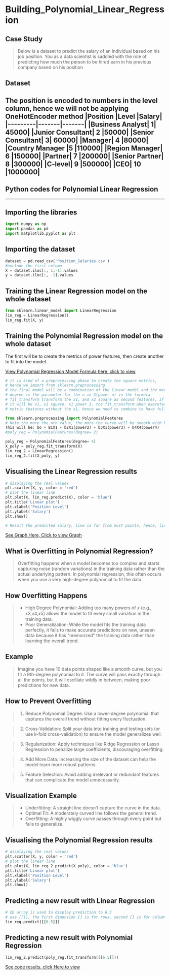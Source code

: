 # Building_Polynomial_Linear_Regression
## Case Study
>Below is a dataset to predict the salary of an individual based on his job position. You as a data scientist is saddled with the role of predicting how much the person to be hired earn in his previous company based on his position

## Dataset
The position is encoded to numbers in the level column, hence we will not be applying OneHotEncoder method
|Position	|Level	|Salary|
|---------|-------|-------|
|Business Analyst|	1|	45000|
|Junior Consultant|	2	|50000|
|Senior Consultant|	3|	60000|
|Manager|	4	|80000|
|Country Manager	|5	|110000|
|Region Manager|	6	|150000|
|Partner|	7	|200000|
|Senior Partner|	8	|300000|
|C-level|	9	|500000|
|CEO|	10	|1000000|
---
## Python codes for Polynomial Linear Regression
---

## Importing the libraries
```python
import numpy as np
import pandas as pd
import matplotlib.pyplot as plt
```

## Importing the dataset
```python
dataset = pd.read_csv('Position_Salaries.csv')
#exclude the first column
X = dataset.iloc[:, 1:-1].values
y = dataset.iloc[:, -1].values
```

## Training the Linear Regression model on the whole dataset
```python
from sklearn.linear_model import LinearRegression
lin_reg = LinearRegression()
lin_reg.fit(X, y)
```

## Training the Polynomial Regression model on the whole dataset
The first will be to create the metrics of power features, then create another to fit into the model

[View Polynomial Regression Model Formula here, click to view](https://ibb.co/Xxg5TWs)

```python
# it is kind of a preprocessing phase to create the square metrics, 
# hence we import from sklearn.preprocessing
# the final model will be a combination of the linear model and the metric features
# degree is the parameter for the n in X(power n) in the formula
# fit_transform transform the x1, and x2 square as second features, if degree is 3,
# it will be x1, x1 square, x1 power 3, the fit_transform when executed will give only the
# metric features without the x1, hence we need to combine to have full

from sklearn.preprocessing import PolynomialFeatures
# Note the more the nth value, the more the curve will be smooth with better results, try 4
This will be: bo + B1X1 + b2X1(power2) + b3X1(power3) + b4X4(power4)
#poly_reg = PolynomialFeatures(degree= 2)

poly_reg = PolynomialFeatures(degree= 4)
X_poly = poly_reg.fit_transform(X)
lin_reg_2 = LinearRegression()
lin_reg_2.fit(X_poly, y)
```

## Visualising the Linear Regression results
```python
# displaying the real values
plt.scatter(X, y, color = 'red')
# plot the linear line
plt.plot(X, lin_reg.predict(X), color = 'blue')
plt.title('Linear plot')
plt.xlabel('Position Level')
plt.ylabel('Salary')
plt.show()

# Result the predicted salary, line is far from most points, hence, linearReg is not the best
```
[See Graph Here, Click to view Graph](https://colab.research.google.com/drive/1A4FvrP7RtiEFlPeRX1MAXRm3pj837x_B#scrollTo=KD-jHmzSIWZq)

## What is Overfitting in Polynomial Regression?
> Overfitting happens when a model becomes too complex and starts capturing noise (random variations) in the training data rather than the actual underlying pattern. In polynomial regression, this often occurs when you use a very high-degree polynomial to fit the data.

## How Overfitting Happens
> + High Degree Polynomial: Adding too many powers of 𝑥 (e.g., 𝑥3,𝑥4,𝑥5) allows the model to fit every small variation in the training data.
> + Poor Generalization: While the model fits the training data perfectly, it fails to make accurate predictions on new, unseen data because it has "memorized" the training data rather than learning the overall trend.

## Example
> Imagine you have 10 data points shaped like a smooth curve, but you fit a 9th-degree polynomial to it. The curve will pass exactly through all the points, but it will oscillate wildly in between, making poor predictions for new data.

## How to Prevent Overfitting
> 1. Reduce Polynomial Degree: Use a lower-degree polynomial that captures the overall trend without fitting every fluctuation.

> 2. Cross-Validation: Split your data into training and testing sets (or use k-fold cross-validation) to ensure the model generalizes well.

> 3. Regularization: Apply techniques like Ridge Regression or Lasso Regression to penalize large coefficients, discouraging overfitting.

> 4. Add More Data: Increasing the size of the dataset can help the model learn more robust patterns.

> 5. Feature Selection: Avoid adding irrelevant or redundant features that can complicate the model unnecessarily.

## Visualization Example
> + Underfitting: A straight line doesn’t capture the curve in the data.
> + Optimal Fit: A moderately curved line follows the general trend.
> + Overfitting: A highly wiggly curve passes through every point but fails to generalize.

## Visualising the Polynomial Regression results
```python
# displaying the real values
plt.scatter(X, y, color = 'red')
# plot the linear line
plt.plot(X, lin_reg_2.predict(X_poly), color = 'blue')
plt.title('Linear plot')
plt.xlabel('Position Level')
plt.ylabel('Salary')
plt.show()
```

## Predicting a new result with Linear Regression
```python
# 2D array is used to display prediction to 6.5
# use [[]], the first dimension [] is for rows, second [] is for column
lin_reg.predict([[6.5]])
```

## Predicting a new result with Polynomial Regression
```python
lin_reg_2.predict(poly_reg.fit_transform([[6.5]]))
```

[See code results, click Here to view](https://colab.research.google.com/drive/1A4FvrP7RtiEFlPeRX1MAXRm3pj837x_B#scrollTo=uQmtnyTHFRGG)

